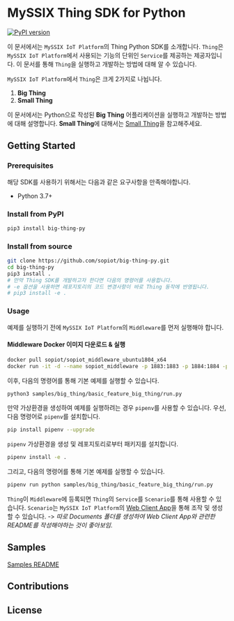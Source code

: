 # MySSIX Thing SDK for Python

[![PyPI version](https://badge.fury.io/py/big-thing-py.svg)](https://badge.fury.io/py/big-thing-py)

이 문서에서는 `MySSIX IoT Platform`의 Thing Python SDK를 소개합니다. `Thing`은 `MySSIX IoT Platform`에서 사용되는 기능의 단위인 `Service`를 제공하는 제공자입니다. 이 문서를 통해 `Thing`을 실행하고 개발하는 방법에 대해 알 수 있습니다.

`MySSIX IoT Platform`에서 `Thing`은 크게 2가지로 나뉩니다.

1. **Big Thing**
2. **Small Thing**

이 문서에서는 Python으로 작성된 **Big Thing** 어플리케이션을 실행하고 개발하는 방법에 대해 설명합니다. **Small Thing**에 대해서는 [Small Thing](https://github.com/sopiot/small-thing)을 참고해주세요.

## Getting Started

### Prerequisites

해당 SDK를 사용하기 위해서는 다음과 같은 요구사항을 만족해야합니다.

- Python 3.7+

### Install from PyPI

```bash
pip3 install big-thing-py
```

### Install from source

```bash
git clone https://github.com/sopiot/big-thing-py.git
cd big-thing-py
pip3 install .
# 만약 Thing SDK를 개발하고자 한다면 다음의 명령어를 사용합니다.
# -e 옵션을 사용하면 레포지토리의 코드 변경사항이 바로 Thing 동작에 반영됩니다.
# pip3 install -e .
```

### Usage

예제를 실행하기 전에 `MySSIX IoT Platform`의 `Middleware`를 먼저 실행해야 합니다.

#### Middleware Docker 이미지 다운로드 & 실행

```bash
docker pull sopiot/sopiot_middleware_ubuntu1804_x64
docker run -it -d --name sopiot_middleware -p 1883:1883 -p 1884:1884 -p 8883:8883 -p 8884:8884 -p 58132:58132 sopiot/sopiot_middleware_ubuntu1804_x64
```

이후, 다음의 명령어를 통해 기본 예제를 실행할 수 있습니다.

```bash
python3 samples/big_thing/basic_feature_big_thing/run.py
```

만약 가상환경을 생성하여 예제를 실행하려는 경우 `pipenv`를 사용할 수 있습니다. 우선, 다음 명령어로 `pipenv`를 설치합니다.

```bash
pip install pipenv --upgrade
```

`pipenv` 가상환경을 생성 및 레포지토리로부터 패키지를 설치합니다.

```bash
pipenv install -e .
```

그리고, 다음의 명령어를 통해 기본 예제를 실행할 수 있습니다.

```bash
pipenv run python samples/big_thing/basic_feature_big_thing/run.py
```

`Thing`이 `Middleware`에 등록되면 `Thing`의 `Service`를 `Scenario`를 통해 사용할 수 있습니다. `Scenario`는 `MySSIX IoT Platform`의 [Web Client App](http://iotdev.snu.ac.kr:3014/)을 통해 조작 및 생성할 수 있습니다. -> _따로 Documents 폴더를 생성하여 Web Client App와 관련한 README를 작성해야하는 것이 좋아보임_.

## Samples

[Samples README](samples/README.md)

## Contributions

## License
